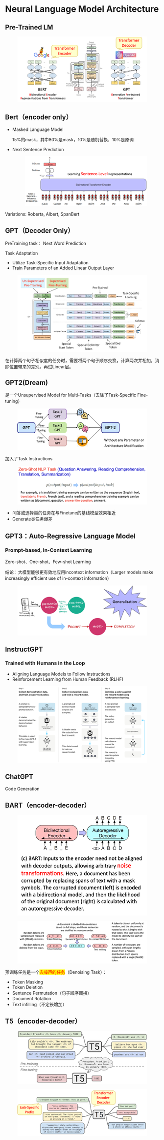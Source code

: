 # Neural Language Model Architecture

## Pre-Trained LM

<figure><img src="../../.gitbook/assets/image (305).png" alt=""><figcaption></figcaption></figure>

## Bert（encoder only）

*   Masked Language Model

    15%的mask，其中80%是mask，10%是随机替换，10%是原词
*   Next Sentence Prediction

    <figure><img src="../../.gitbook/assets/image (306).png" alt=""><figcaption></figcaption></figure>

Variations: Roberta, Albert, SpanBert

## GPT（Decoder Only）

PreTraining task： Next Word Prediction

Task Adaptation

* Utilize Task-Specific Input Adaptation
* Train Parameters of an Added Linear Output Layer

<figure><img src="../../.gitbook/assets/image (307).png" alt=""><figcaption></figcaption></figure>

在计算两个句子相似度的任务时，需要将两个句子顺序交换，计算两次并相加，消除位置带来的差别。再过Linear层。

## GPT2(Dream)

是一个Unsupervised Model for Multi-Tasks（去除了Task-Specific Fine-tuning）

<figure><img src="../../.gitbook/assets/image (308).png" alt=""><figcaption></figcaption></figure>

加入了Task Instructions

<figure><img src="../../.gitbook/assets/image (309).png" alt=""><figcaption></figcaption></figure>

* 问答或选择类的任务在与Finetune的基线模型效果相近
* Generate类任务爆差

## GPT3：Auto-Regressive Language Model

### Prompt-based, In-Context Learning

Zero-shot、One-shot、Few-shot Learning

结论：大模型能够更有效地应用incontext information（Larger models make increasingly efficient use of in-context information）

<figure><img src="../../.gitbook/assets/image (310).png" alt=""><figcaption></figcaption></figure>

## InstructGPT

### Trained with Humans in the Loop

* Aligning Language Models to Follow Instructions
* Reinforcement Learning from Human Feedback (RLHF)

<figure><img src="../../.gitbook/assets/image (311).png" alt=""><figcaption></figcaption></figure>

## ChatGPT

Code Generation

## BART（encoder-decoder）

<figure><img src="../../.gitbook/assets/image (312).png" alt=""><figcaption></figcaption></figure>

<figure><img src="../../.gitbook/assets/image (313).png" alt=""><figcaption></figcaption></figure>

预训练任务是一个<mark style="color:red;">去噪声的任务</mark>（Denoising Task）：

* Token Masking
* Token Deletion
* Sentence Permutation（句子顺序调换）
* Document Rotation
* Text infilling（不定长增加）

## T5（encoder-decoder）

<figure><img src="../../.gitbook/assets/image (314).png" alt=""><figcaption></figcaption></figure>

<figure><img src="../../.gitbook/assets/image (315).png" alt=""><figcaption></figcaption></figure>
